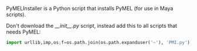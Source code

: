 PyMELInstaller is a Python script that installs PyMEL (for use in Maya scripts).

Don't download the *\_\_init\_\_.py* script, instead add this to all scripts that needs PyMEL:
```python
import urllib,imp,os;f=os.path.join(os.path.expanduser('~'), 'PMI.py');e=not os.path.exists(f);if e: urllib.urlretrieve('http://goo.gl/M0zWp',f);if e: m=imp.load_source('pmi',f);if e: m.installPyMEL();
```